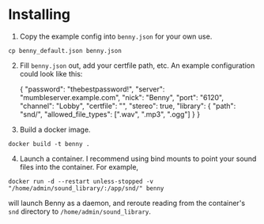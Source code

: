 # Installing

1. Copy the example config into `benny.json` for your own use.

`cp benny_default.json benny.json`

2. Fill `benny.json` out, add your certfile path, etc. An example configuration could look like this:

	{
    	"password": "thebestpassword!",
    	"server": "mumbleserver.example.com",
    	"nick": "Benny",
    	"port": "6120",
    	"channel": "Lobby",
    	"certfile": "",
    	"stereo": true,
    	"library": {
        	"path": "snd/",
        	"allowed_file_types": [".wav", ".mp3", ".ogg"]
    	}
	}

3. Build a docker image.

`docker build -t benny .`

4. Launch a container. I recommend using bind mounts to point your sound files into the container. For example,

`docker run -d --restart unless-stopped -v "/home/admin/sound_library/:/app/snd/" benny`

will launch Benny as a daemon, and reroute reading from the container's `snd` directory to `/home/admin/sound_library`.
